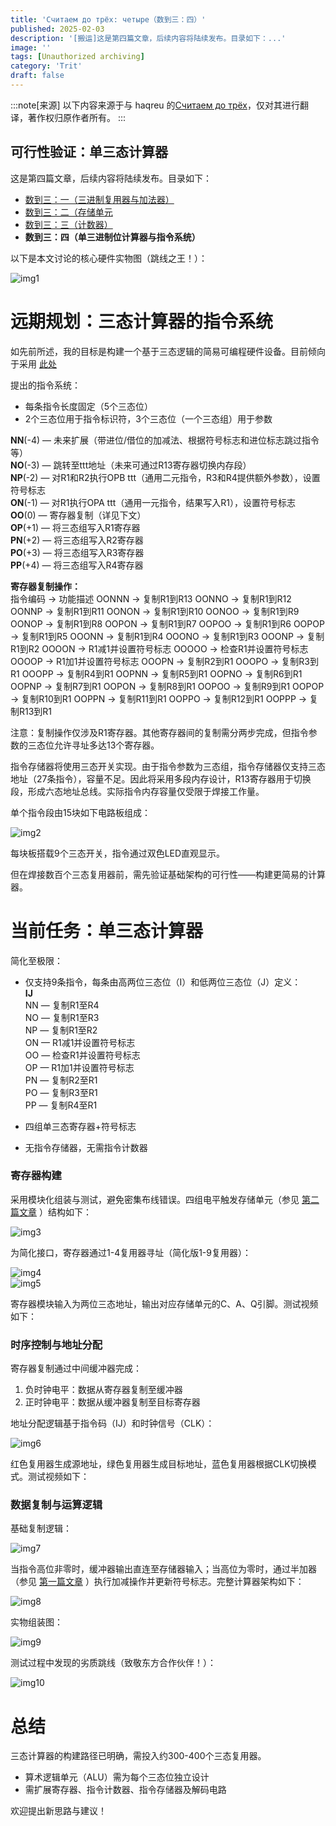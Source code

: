 ```yaml
---
title: 'Считаем до трёх: четыре（数到三：四）'
published: 2025-02-03
description: '[搬运]这是第四篇文章，后续内容将陆续发布。目录如下：...'
image: ''
tags: [Unauthorized archiving]
category: 'Trit'
draft: false 
---
```

:::note[来源]
以下内容来源于与 haqreu 的[Считаем до трёх](https://habr.com/ru/articles/337606/)，仅对其进行翻译，著作权归原作者所有。
:::
## **可行性验证：单三态计算器**  

这是第四篇文章，后续内容将陆续发布。目录如下：  

- [数到三：一（三进制复用器与加法器）](https://blog.project-starfield.cn/posts/trit/trit-haqreu-1/)
- [数到三：二（存储单元](https://blog.project-starfield.cn/posts/trit/trit-haqreu-2/)
- [数到三：三（计数器）](https://blog.project-starfield.cn/posts/trit/trit-haqreu-3/)
- **数到三：四（单三进制位计算器与指令系统）**

以下是本文讨论的核心硬件实物图（跳线之王！）：  

![img1](https://github.com/HoshiriAki/hoshiriaki.github.io/blob/main/src/content/posts/Trit/img/Trithaqreu4img1.jpg?raw=true)  

# **远期规划：三态计算器的指令系统**  

如先前所述，我的目标是构建一个基于三态逻辑的简易可编程硬件设备。目前倾向于采用  [此处](http://www.nedopc.org/forum/viewtopic.php?f=79&t=17752)  

提出的指令系统：  
- 每条指令长度固定（5个三态位）  
- 2个三态位用于指令标识符，3个三态位（一个三态组）用于参数  

**NN**(-4) — 未来扩展（带进位/借位的加减法、根据符号标志和进位标志跳过指令等）  
**NO**(-3) — 跳转至ttt地址（未来可通过R13寄存器切换内存段）  
**NP**(-2) — 对R1和R2执行OPB ttt（通用二元指令，R3和R4提供额外参数），设置符号标志  
**ON**(-1) — 对R1执行OPA ttt（通用一元指令，结果写入R1），设置符号标志  
**OO**(0) — 寄存器复制（详见下文）  
**OP**(+1) — 将三态组写入R1寄存器  
**PN**(+2) — 将三态组写入R2寄存器  
**PO**(+3) — 将三态组写入R3寄存器  
**PP**(+4) — 将三态组写入R4寄存器  

**寄存器复制操作：**  
指令编码 -> 功能描述
OONNN -> 复制R1到R13
OONNO -> 复制R1到R12
OONNP -> 复制R1到R11
OONON -> 复制R1到R10
OONOO -> 复制R1到R9
OONOP -> 复制R1到R8
OOPON -> 复制R1到R7
OOPOO -> 复制R1到R6
OOPOP -> 复制R1到R5
OOONN -> 复制R1到R4
OOONO -> 复制R1到R3
OOONP -> 复制R1到R2
OOOON -> R1减1并设置符号标志
OOOOO -> 检查R1并设置符号标志
OOOOP -> R1加1并设置符号标志
OOOPN -> 复制R2到R1
OOOPO -> 复制R3到R1
OOOPP -> 复制R4到R1
OOPNN -> 复制R5到R1
OOPNO -> 复制R6到R1
OOPNP -> 复制R7到R1
OOPON -> 复制R8到R1
OOPOO -> 复制R9到R1
OOPOP -> 复制R10到R1
OOPPN -> 复制R11到R1
OOPPO -> 复制R12到R1
OOPPP -> 复制R13到R1

注意：复制操作仅涉及R1寄存器。其他寄存器间的复制需分两步完成，但指令参数的三态位允许寻址多达13个寄存器。  

指令存储器将使用三态开关实现。由于指令参数为三态组，指令存储器仅支持三态地址（27条指令），容量不足。因此将采用多段内存设计，R13寄存器用于切换段，形成六态地址总线。实际指令内存容量仅受限于焊接工作量。  

单个指令段由15块如下电路板组成：  

![img2](https://github.com/HoshiriAki/hoshiriaki.github.io/blob/main/src/content/posts/Trit/img/Trithaqreu4img2.jpg?raw=true)  

每块板搭载9个三态开关，指令通过双色LED直观显示。  

但在焊接数百个三态复用器前，需先验证基础架构的可行性——构建更简易的计算器。  

# **当前任务：单三态计算器**  

简化至极限：  
- 仅支持9条指令，每条由高两位三态位（I）和低两位三态位（J）定义：  
**IJ**  
NN — 复制R1至R4  
NO — 复制R1至R3  
NP — 复制R1至R2  
ON — R1减1并设置符号标志  
OO — 检查R1并设置符号标志  
OP — R1加1并设置符号标志  
PN — 复制R2至R1  
PO — 复制R3至R1  
PP — 复制R4至R1  

- 四组单三态寄存器+符号标志  
- 无指令存储器，无需指令计数器  

### **寄存器构建**  

采用模块化组装与测试，避免密集布线错误。四组电平触发存储单元（参见  [第二篇文章](https://blog.project-starfield.cn/posts/trit/trit-haqreu-2/)  ）结构如下：  

![img3](https://github.com/HoshiriAki/hoshiriaki.github.io/blob/main/src/content/posts/Trit/img/Trithaqreu4img3.png?raw=true)  

为简化接口，寄存器通过1-4复用器寻址（简化版1-9复用器）：  

![img4](https://github.com/HoshiriAki/hoshiriaki.github.io/blob/main/src/content/posts/Trit/img/Trithaqreu4img4.png?raw=true)  
![img5](https://github.com/HoshiriAki/hoshiriaki.github.io/blob/main/src/content/posts/Trit/img/Trithaqreu4img5.png?raw=true)  

寄存器模块输入为两位三态地址，输出对应存储单元的C、A、Q引脚。测试视频如下：  

### **时序控制与地址分配**  

寄存器复制通过中间缓冲器完成：  
1. 负时钟电平：数据从寄存器复制至缓冲器  
2. 正时钟电平：数据从缓冲器复制至目标寄存器  

地址分配逻辑基于指令码（IJ）和时钟信号（CLK）：  

![img6](https://github.com/HoshiriAki/hoshiriaki.github.io/blob/main/src/content/posts/Trit/img/Trithaqreu4img6.png?raw=true)  

红色复用器生成源地址，绿色复用器生成目标地址，蓝色复用器根据CLK切换模式。测试视频如下：  

### **数据复制与运算逻辑**  

基础复制逻辑：  

![img7](https://github.com/HoshiriAki/hoshiriaki.github.io/blob/main/src/content/posts/Trit/img/Trithaqreu4img7.png?raw=true)  

当指令高位非零时，缓冲器输出直连至存储器输入；当高位为零时，通过半加器（参见  [第一篇文章](https://blog.project-starfield.cn/posts/trit/trit-haqreu-1/)  ）执行加减操作并更新符号标志。完整计算器架构如下：  

![img8](https://github.com/HoshiriAki/hoshiriaki.github.io/blob/main/src/content/posts/Trit/img/Trithaqreu4img8.png?raw=true)  

实物组装图：  

![img9](https://github.com/HoshiriAki/hoshiriaki.github.io/blob/main/src/content/posts/Trit/img/Trithaqreu4img9.jpg?raw=true)  

测试过程中发现的劣质跳线（致敬东方合作伙伴！）：  

![img10](https://github.com/HoshiriAki/hoshiriaki.github.io/blob/main/src/content/posts/Trit/img/Trithaqreu4img10.jpg?raw=true)  

# **总结**  

三态计算器的构建路径已明确，需投入约300-400个三态复用器。  

- 算术逻辑单元（ALU）需为每个三态位独立设计  
- 需扩展寄存器、指令计数器、指令存储器及解码电路  

欢迎提出新思路与建议！  